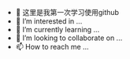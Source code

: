 - 👋 这里是我第一次学习使用github
- 👀 I’m interested in ...
- 🌱 I’m currently learning ...
- 💞️ I’m looking to collaborate on ...
- 📫 How to reach me ...

<!---
Sup3000gt/Sup3000gt is a ✨ special ✨ repository because its `README.md` (this file) appears on your GitHub profile.
You can click the Preview link to take a look at your changes.
--->

